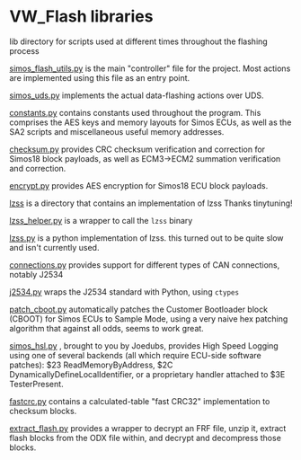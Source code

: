 # VW_Flash libraries
lib directory for scripts used at different times throughout the flashing process

[simos_flash_utils.py](simos_flash_utils.py) is the main "controller" file for the project. Most actions are implemented using this file as an entry point.

[simos_uds.py](simos_uds.py) implements the actual data-flashing actions over UDS.

[constants.py](constants.py) contains constants used throughout the program. This comprises the AES keys and memory layouts for Simos ECUs, as well as the SA2 scripts and miscellaneous useful memory addresses.

[checksum.py](checksum.py) provides CRC checksum verification and correction for Simos18 block payloads, as well as ECM3->ECM2 summation verification and correction.

[encrypt.py](encrypt.py) provides AES encryption for Simos18 ECU block payloads.

[lzss](lzss) is a directory that contains an implementation of lzss Thanks tinytuning!

[lzss_helper.py](lszz_helper.py) is a wrapper to call the `lzss` binary

[lzss.py](lzss.py) is a python implementation of lzss. this turned out to be quite slow and isn't currently used.

[connections.py](connections.py) provides support for different types of CAN connections, notably J2534

[j2534.py](j2534.py) wraps the J2534 standard with Python, using `ctypes`

[patch_cboot.py](patch_cboot.py) automatically patches the Customer Bootloader block (CBOOT) for Simos ECUs to Sample Mode, using a very naive hex patching algorithm that against all odds, seems to work great.

[simos_hsl.py](simos_hsl.py) , brought to you by Joedubs, provides High Speed Logging using one of several backends (all which require ECU-side software patches): $23 ReadMemoryByAddress, $2C DynamicallyDefineLocalIdentifier, or a proprietary handler attached to $3E TesterPresent.

[fastcrc.py](fastcrc.py) contains a calculated-table "fast CRC32" implementation to checksum blocks.

[extract_flash.py](extract_flash.py) provides a wrapper to decrypt an FRF file, unzip it, extract flash blocks from the ODX file within, and decrypt and decompress those blocks.
